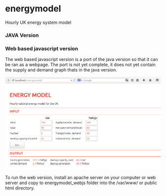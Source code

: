 energymodel
===========

Hourly UK energy system model

### JAVA Version



### Web based javascript version

The web based javascript version is a port of the java version so that it can be ran as a webpage. The port is not yet complete, it does not yet contain the supply and demand graph thats in the java version.

![Screenshot](docs/files/energymodel_webjs.png)

To run the web version, install an apache server on your computer or web server and copy to energymodel_webjs folder into the /var/www/ or public html directory.







